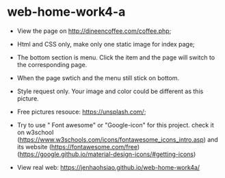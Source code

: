 # web-home-work4-a

+ View the page on http://dineencoffee.com/coffee.php;
+ Html and CSS only, make only one static image for index page;
+ The bottom section is menu. Click the item and the page will switch to the corresponding page.
+ When the page swtich and the menu still stick on bottom.
+ Style request only. Your image and color could be different as this picture.
+ Free pictures resouce: https://unsplash.com/;
+ Try to use " Font awesome" or "Google-icon" for this project. check it on w3school (https://www.w3schools.com/icons/fontawesome_icons_intro.asp) and its website (https://fontawesome.com/free) (https://google.github.io/material-design-icons/#getting-icons)

+ View real web: https://jenhaohsiao.github.io/web-home-work4a/
